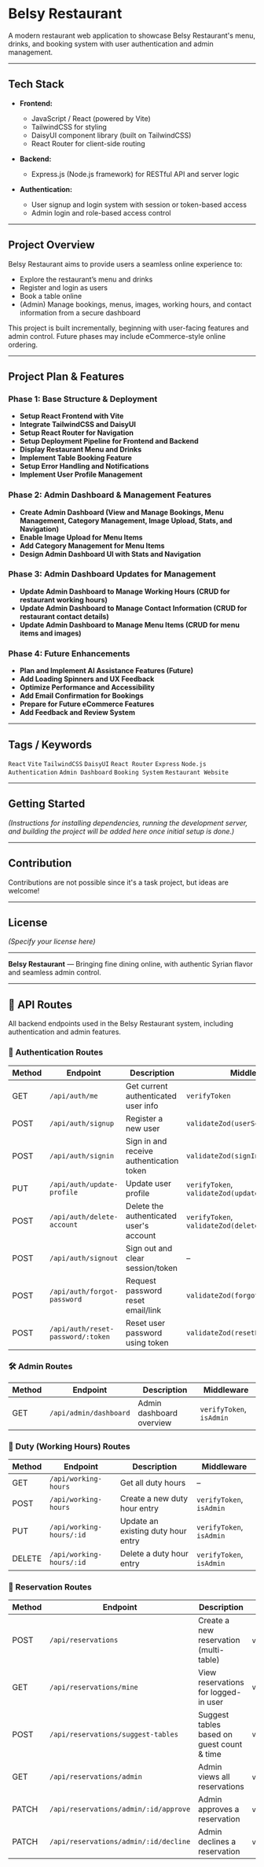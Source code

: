 # Belsy Restaurant

A modern restaurant web application to showcase Belsy Restaurant's menu, drinks, and booking system with user authentication and admin management.

---

## Tech Stack

- **Frontend:**
  - JavaScript / React (powered by Vite)
  - TailwindCSS for styling
  - DaisyUI component library (built on TailwindCSS)
  - React Router for client-side routing

- **Backend:**
  - Express.js (Node.js framework) for RESTful API and server logic

- **Authentication:**
  - User signup and login system with session or token-based access
  - Admin login and role-based access control

---

## Project Overview

Belsy Restaurant aims to provide users a seamless online experience to:

- Explore the restaurant’s menu and drinks
- Register and login as users
- Book a table online
- (Admin) Manage bookings, menus, images, working hours, and contact information from a secure dashboard

This project is built incrementally, beginning with user-facing features and admin control. Future phases may include eCommerce-style online ordering.

---

## Project Plan & Features

### **Phase 1: Base Structure & Deployment**

- **Setup React Frontend with Vite**
- **Integrate TailwindCSS and DaisyUI**
- **Setup React Router for Navigation**
- **Setup Deployment Pipeline for Frontend and Backend**
- **Display Restaurant Menu and Drinks**
- **Implement Table Booking Feature**
- **Setup Error Handling and Notifications**
- **Implement User Profile Management**

### **Phase 2: Admin Dashboard & Management Features**

- **Create Admin Dashboard (View and Manage Bookings, Menu Management, Category Management, Image Upload, Stats, and Navigation)**
- **Enable Image Upload for Menu Items**
- **Add Category Management for Menu Items**
- **Design Admin Dashboard UI with Stats and Navigation**

### **Phase 3: Admin Dashboard Updates for Management**

- **Update Admin Dashboard to Manage Working Hours (CRUD for restaurant working hours)**
- **Update Admin Dashboard to Manage Contact Information (CRUD for restaurant contact details)**
- **Update Admin Dashboard to Manage Menu Items (CRUD for menu items and images)**

### **Phase 4: Future Enhancements**

- **Plan and Implement AI Assistance Features (Future)**
- **Add Loading Spinners and UX Feedback**
- **Optimize Performance and Accessibility**
- **Add Email Confirmation for Bookings**
- **Prepare for Future eCommerce Features**
- **Add Feedback and Review System**

---

## Tags / Keywords

`React` `Vite` `TailwindCSS` `DaisyUI` `React Router` `Express` `Node.js` `Authentication` `Admin Dashboard` `Booking System` `Restaurant Website`

---

## Getting Started

*(Instructions for installing dependencies, running the development server, and building the project will be added here once initial setup is done.)*

---

## Contribution

Contributions are not possible since it's a task project, but ideas are welcome!

---

## License

*(Specify your license here)*

---

**Belsy Restaurant** — Bringing fine dining online, with authentic Syrian flavor and seamless admin control.

---

## 📡 API Routes

All backend endpoints used in the Belsy Restaurant system, including authentication and admin features.

### 🔐 Authentication Routes

| Method | Endpoint                          | Description                              | Middleware                                             |
|--------|-----------------------------------|------------------------------------------|--------------------------------------------------------|
| GET    | `/api/auth/me`                    | Get current authenticated user info      | `verifyToken`                                          |
| POST   | `/api/auth/signup`                | Register a new user                      | `validateZod(userSchema.POST)`                         |
| POST   | `/api/auth/signin`                | Sign in and receive authentication token | `validateZod(signInSchema)`                            |
| PUT    | `/api/auth/update-profile`        | Update user profile                      | `verifyToken`, `validateZod(updateProfileSchema)`      |
| POST   | `/api/auth/delete-account`        | Delete the authenticated user's account  | `verifyToken`, `validateZod(deleteAccountSchema)`      |
| POST   | `/api/auth/signout`               | Sign out and clear session/token         | –                                                      |
| POST   | `/api/auth/forgot-password`       | Request password reset email/link        | `validateZod(forgotPasswordSchema)`                    |
| POST   | `/api/auth/reset-password/:token` | Reset user password using token          | `validateZod(resetPasswordSchema)`                     |

### 🛠️ Admin Routes

| Method | Endpoint               | Description              | Middleware                   |
|--------|------------------------|--------------------------|------------------------------|
| GET    | `/api/admin/dashboard` | Admin dashboard overview | `verifyToken`, `isAdmin`     |



### 📆 Duty (Working Hours) Routes

| Method | Endpoint                   | Description                         | Middleware                      |
|--------|----------------------------|-------------------------------------|---------------------------------|
| GET    | `/api/working-hours`       | Get all duty hours                  | –                               |
| POST   | `/api/working-hours`       | Create a new duty hour entry        | `verifyToken`, `isAdmin`        |
| PUT    | `/api/working-hours/:id`   | Update an existing duty hour entry  | `verifyToken`, `isAdmin`        |
| DELETE | `/api/working-hours/:id`   | Delete a duty hour entry            | `verifyToken`, `isAdmin`        |

### 📅 Reservation Routes

| Method | Endpoint                          | Description                                   | Middleware                              |
|--------|-----------------------------------|-----------------------------------------------|------------------------------------------|
| POST   | `/api/reservations`               | Create a new reservation (multi-table)        | `verifyToken`, `validateZod`             |
| GET    | `/api/reservations/mine`          | View reservations for logged-in user          | `verifyToken`                            |
| POST   | `/api/reservations/suggest-tables`| Suggest tables based on guest count & time    | `validateZod(suggestTablesSchema)`       |
| GET    | `/api/reservations/admin`         | Admin views all reservations                  | `verifyToken`, `isAdmin`                 |
| PATCH  | `/api/reservations/admin/:id/approve` | Admin approves a reservation              | `verifyToken`, `isAdmin`                 |
| PATCH  | `/api/reservations/admin/:id/decline` | Admin declines a reservation              | `verifyToken`, `isAdmin`                 |


